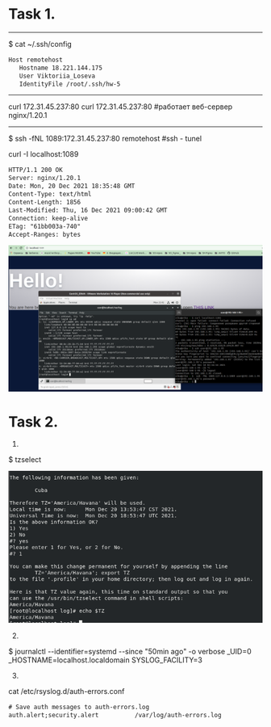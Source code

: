 # Task 1.

---------------------
$ cat  ~/.ssh/config

```
Host remotehost
   Hostname 18.221.144.175
   User Viktoriia_Loseva
   IdentityFile /root/.ssh/hw-5
```

----------------

curl 172.31.45.237:80
curl 172.31.45.237:80  #работает веб-сервер nginx/1.20.1

----------------

$ ssh -fNL 1089:172.31.45.237:80 remotehost  #ssh - tunel


curl -I localhost:1089

```
HTTP/1.1 200 OK
Server: nginx/1.20.1
Date: Mon, 20 Dec 2021 18:35:48 GMT
Content-Type: text/html
Content-Length: 1856
Last-Modified: Thu, 16 Dec 2021 09:00:42 GMT
Connection: keep-alive
ETag: "61bb003a-740"
Accept-Ranges: bytes
```
![image](./images/welcome_page.png)

# Task 2.

1. 
$ tzselect

![image](./images/TZ.png)

2.
$ journalctl --identifier=systemd --since "50min ago" -o verbose _UID=0 _HOSTNAME=localhost.localdomain SYSLOG_FACILITY=3

3.
cat /etc/rsyslog.d/auth-errors.conf
```
# Save auth messages to auth-errors.log
auth.alert;security.alert          /var/log/auth-errors.log
```
